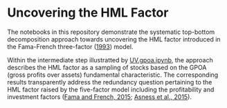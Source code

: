 # Uncovering the HML Factor

The notebooks in this repository demonstrate the systematic top-bottom decomposition approach towards uncovering the HML factor introduced in the Fama-French three-factor ([1993](https://www.sciencedirect.com/science/article/abs/pii/0304405X93900235)) model.

Within the intermediate step illustratted by [UV.gpoa.ipynb](https://github.com/ymalitskaia/uncovering-value/blob/main/UV.gpoa.ipynb), the approach describes the HML factor as a sampling of stocks based on the GPOA (gross profits over assets) fundamental characteristic. The corresponding results transparently address the redundancy question pertaining to the HML factor raised by the five-factor model including the profitability and investment factors ([Fama and French, 2015](https://www.sciencedirect.com/science/article/abs/pii/S0304405X14002323); [Asness et al., 2015](https://jpm.pm-research.com/content/42/1/34.abstract)).
